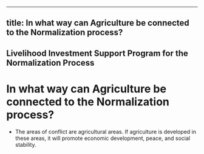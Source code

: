 --- 
 title: In what way can Agriculture be connected to the Normalization process?
 ---

## Livelihood Investment Support Program for the Normalization Process

# In what way can Agriculture be connected to the Normalization process?


 - The areas of conflict are agricultural areas. If agriculture is developed in these areas, it will promote economic development, peace, and social stability.
